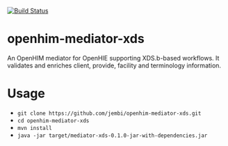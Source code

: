 [![Build Status](https://travis-ci.org/jembi/openhim-mediator-xds.svg)](https://travis-ci.org/jembi/openhim-mediator-xds)

openhim-mediator-xds
====================

An OpenHIM mediator for OpenHIE supporting XDS.b-based workflows. It validates and enriches client, provide, facility and terminology information.

# Usage
* `git clone https://github.com/jembi/openhim-mediator-xds.git`
* `cd openhim-mediator-xds`
* `mvn install`
* `java -jar target/mediator-xds-0.1.0-jar-with-dependencies.jar`
